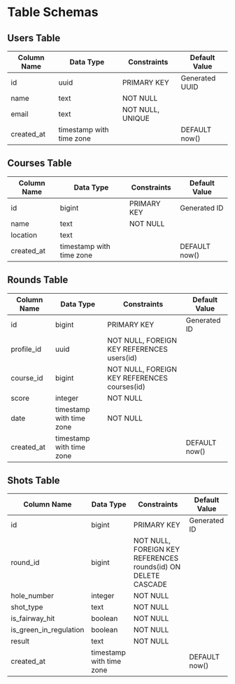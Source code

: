 # Table Schemas

## Users Table
| Column Name | Data Type | Constraints | Default Value |
|-------------|-----------|-------------|---------------|
| id | uuid | PRIMARY KEY | Generated UUID |
| name | text | NOT NULL | |
| email | text | NOT NULL, UNIQUE | |
| created_at | timestamp with time zone | | DEFAULT now() |

## Courses Table
| Column Name | Data Type | Constraints | Default Value |
|-------------|-----------|-------------|---------------|
| id | bigint | PRIMARY KEY | Generated ID |
| name | text | NOT NULL | |
| location | text | | |
| created_at | timestamp with time zone | | DEFAULT now() |

## Rounds Table
| Column Name | Data Type | Constraints | Default Value |
|-------------|-----------|-------------|---------------|
| id | bigint | PRIMARY KEY | Generated ID |
| profile_id | uuid | NOT NULL, FOREIGN KEY REFERENCES users(id) | |
| course_id | bigint | NOT NULL, FOREIGN KEY REFERENCES courses(id) | |
| score | integer | NOT NULL | |
| date | timestamp with time zone | NOT NULL | |
| created_at | timestamp with time zone | | DEFAULT now() |

## Shots Table
| Column Name | Data Type | Constraints | Default Value |
|-------------|-----------|-------------|---------------|
| id | bigint | PRIMARY KEY | Generated ID |
| round_id | bigint | NOT NULL, FOREIGN KEY REFERENCES rounds(id) ON DELETE CASCADE | |
| hole_number | integer | NOT NULL | |
| shot_type | text | NOT NULL | |
| is_fairway_hit | boolean | NOT NULL | |
| is_green_in_regulation | boolean | NOT NULL | |
| result | text | NOT NULL | |
| created_at | timestamp with time zone | | DEFAULT now() |